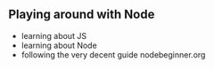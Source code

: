 ## Playing around with Node

* learning about JS
* learning about Node
* following the very decent guide nodebeginner.org
